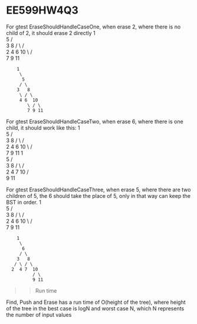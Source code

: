 # EE599HW4Q3
For gtest EraseShouldHandleCaseOne, when erase 2, where there is no child of 2, it should erase 2 directly
        1
         \
          5
         / \
        3   8
       / \ / \
      2  4 6  10
            \ / \
            7 9 11

        1
         \
          5
         / \
        3   8
         \ / \
         4 6  10
            \ / \
            7 9 11

For gtest EraseShouldHandleCaseTwo, when erase 6, where there is one child, it should work like this:
        1
         \
          5
         / \
        3   8
       / \ / \
      2  4 6  10
            \ / \
            7 9 11
        1
         \
          5
         / \
        3   8
       / \ / \
      2  4 7  10
              / \
              9 11

For gtest EraseShouldHandleCaseThree, when erase 5, where there are two children of 5, the 6 should take the place of 5, only in that way can keep the BST in order.
        1
         \
          5
         / \
        3   8
       / \ / \
      2  4 6  10
            \ / \
            7 9 11

        1
         \
          6
         / \
        3   8
       / \ / \
      2  4 7  10
              / \
              9 11


>>Run time

Find, Push and Erase has a run time of O(height of the tree), where height of the tree in the best case is logN and worst case N, which N represents the number of input values